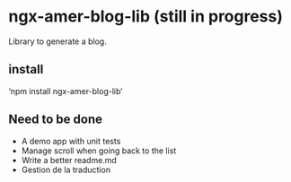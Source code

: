 # ngx-amer-blog-lib (still in progress)

Library to generate a blog.

## install

‘npm install ngx-amer-blog-lib‘

## Need to be done

- A demo app with unit tests
- Manage scroll when going back to the list
- Write a better readme.md
- Gestion de la traduction
